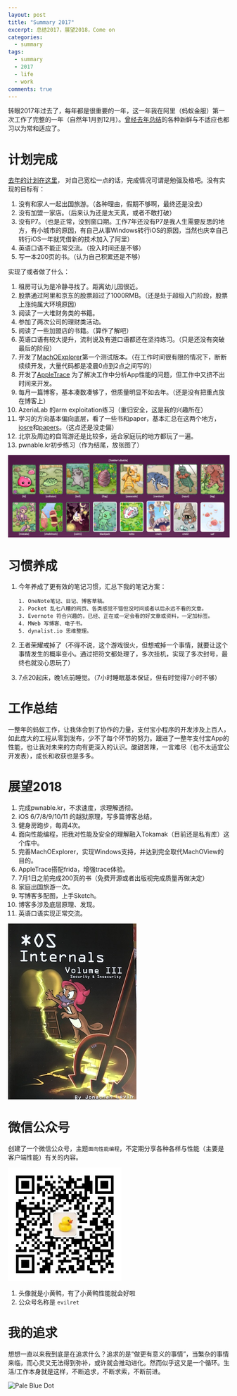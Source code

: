 ```yaml
---
layout: post
title: "Summary 2017"
excerpt: 总结2017，展望2018，Come on
categories:
  - summary
tags:
  - summary
  - 2017
  - life
  - work
comments: true
---
```




转眼2017年过去了，每年都是很重要的一年，这一年我在阿里（蚂蚁金服）第一次工作了完整的一年（自然年1月到12月）。[曾经去年总结](http://everettjf.com/2016/12/25/join-ant-financial-3-month-and-summary-for-2016/)的各种新鲜与不适应也都习以为常和适应了。


# 计划完成


[去年的计划在这里](https://github.com/everettjf/everettjf.github.io/blob/master/stuff/plan/plan2017.png)， 对自己宽松一点的话，完成情况可谓是勉强及格吧。没有实现的目标有：

1. 没有和家人一起出国旅游。（各种理由，假期不够啊，最终还是没去）
2. 没有加盟一家店。（后来认为还是太天真，或者不敢打破）
3. 没有P7。（也是正常，没到窗口期。工作7年还没有P7是我人生需要反思的地方，有小城市的原因，有自己从事Windows转行iOS的原因，当然也庆幸自己转行iOS一年就凭借新的技术加入了阿里）
4. 英语口语不能正常交流。（投入时间还是不够）
5. 写一本200页的书。（认为自己积累还是不够）

实现了或者做了什么：

1. 租房可认为是冷静寻找了。距离幼儿园很近。
2. 股票通过阿里和京东的股票超过了1000RMB。（还是处于超级入门阶段，股票上涨纯属大环境原因）
3. 阅读了一大堆财务类的书籍。
4. 参加了两次公司的理财类活动。
5. 阅读了一些加盟店的书籍。（算作了解吧）
6. 英语口语有较大提升，流利说及有道口语都还在坚持练习。（只是还没有突破最后的阶段）
7. 开发了[MachOExplorer](https://github.com/everettjf/MachOExplorer)第一个测试版本。（在工作时间很有限的情况下，断断续续开发，大量代码都是凌晨0点到2点之间写的）
8. 开发了[AppleTrace](https://github.com/everettjf/AppleTrace) 为了解决工作中分析App性能的问题，但工作中又挤不出时间来开发。
9. 每月一篇博客，基本凑数凑够了，但质量明显不如去年。（还是没有把重点放在博客上）
10. AzeriaLab 的arm exploitation练习（重归安全，这是我的兴趣所在）
11. 学习的方向基本偏向底层，看了一些书和paper，基本汇总在这两个地方，[iosre](http://iosre.com/t/topic/4680)和[papers](https://github.com/everettjf/papers)。（这点还是没走偏）
12. 北京及周边的自驾游还是比较多，适合家庭玩的地方都玩了一遍。
12. pwnable.kr初步练习（作为结尾，放张图了）

![](/media/15146903387714.jpg)

# 习惯养成

1. 今年养成了更有效的笔记习惯，汇总下我的笔记方案：
    
    ```
	1. OneNote笔记、日记、博客草稿。
	2. Pocket 乱七八糟的网页、各类感觉不错但没时间或者以后永远不看的文章。
	3. Evernote 符合兴趣的，已经、正在或一定会看的好文章或资料，一定加标签。
	4. MWeb 写博客、电子书。
	5. dynalist.io 思维整理。
    ```

2. 王者荣耀戒掉了（不得不说，这个游戏很火，但想戒掉一个事情，就要让这个事情发生的概率变小。通过把符文都处理了，多次挂机，实现了多次封号，最终也就没心思玩了）
3. 7点20起床，晚1点前睡觉。（7小时睡眠基本保证，但有时觉得7小时不够）

# 工作总结

一整年的蚂蚁工作，让我体会到了协作的力量，支付宝小程序的开发涉及上百人，如此庞大的工程从零到发布，少不了每个环节的努力。跟进了一整年支付宝App的性能，也让我对未来的方向有更深入的认识。酸甜苦辣，一言难尽（也不太适宜公开发表），成长和收获也是多多。

# 展望2018

1. 完成pwnable.kr，不求速度，求理解透彻。
2. iOS 6/7/8/9/10/11 的越狱原理，写多篇博客总结。
3. 健身房跑步，每周4次。
4. 面向性能编程，把我对性能及安全的理解融入Tokamak（目前还是私有库）这个库中。
5. 完善MachOExplorer，实现Windows支持，并达到完全取代MachOView的目的。
6. AppleTrace搭配frida，增强trace体验。
7. 7月1日之前完成200页的书（免费开源或者出版视完成质量再做决定）
8. 家庭出国旅游一次。
9. 写博客多配图，上手Sketch。
10. 博客多涉及底层原理、发现。
11. 英语口语实现正常交流。

![或许这本书会伴我一年](/media/15146926227054.jpg)

# 微信公众号

创建了一个微信公众号，主题`面向性能编程`，不定期分享各种各样与性能（主要是客户端性能）有关的内容。

![wechathead](/media/wechathead.jpg)


1. 头像就是小黄鸭，有了小黄鸭性能就会好啦
2. 公众号名称是 `evilret`


# 我的追求


想想一直以来我到底是在追求什么？追求的是“做更有意义的事情”，当繁杂的事情来临，而心灵又无法得到弥补，或许就会推动进化。然而似乎这又是一个循环。生活/工作本身就是这样，不断追求，不断求索，不断前进。


![Pale Blue Dot](http://everettjf.com/images/PaleBlueDot.jpg)

